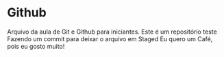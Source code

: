 # Github
Arquivo da aula de Git e Github para iniciantes.
Este é um repositório teste
Fazendo um commit para deixar o arquivo em Staged
Eu quero um Café, pois eu gosto muito!
